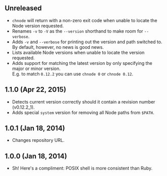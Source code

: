 ## Unreleased
- `chnode` will return with a non-zero exit code when unable to locate the Node
  version requested.
- Renames `-v` to `-V` as the `--version` shorthand to make room for
  `--verbose`.
- Adds `-v` and `--verbose` for printing out the version and path switched to.  
  By default, however, no news is good news.
- Lists available Node versions when unable to locate the version requested.
- Adds support for matching the latest version by only specifying the major or
  minor version.  
  E.g. to match `0.12.2` you can use `chnode 0` or `chnode 0.12`.

## 1.1.0 (Apr 22, 2015)
- Detects current version correctly should it contain a revision number
  (v0.12.2_1).
- Adds special `system` version for removing all Node paths from `$PATH`.

## 1.0.1 (Jan 18, 2014)
- Changes repository URL.

## 1.0.0 (Jan 18, 2014)
- Sh! Here's a compliment: POSIX shell is more consistent than Ruby.
